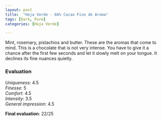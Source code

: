 ```yaml
---
layout: post
title:  "Hoja Verde - 66% Cacao Fino de Aroma"
tags: [Dark, Pure] 
categories: [Hoja Verde]

---
```



Mint, rosemary, pistachios and butter. These are the aromas that come to mind. This is a chocolate that is not very intense. You have to give it a chance after the first few seconds and let it slowly melt on your tongue. It declines its fine nuances quietly.


### Evaluation

_Uniqueness_: 4.5  
_Finesse_: 5  
_Comfort_: 4.5  
_Intensity_: 3.5  
_General impression_: 4.5  

**Final evaluation**: 22/25